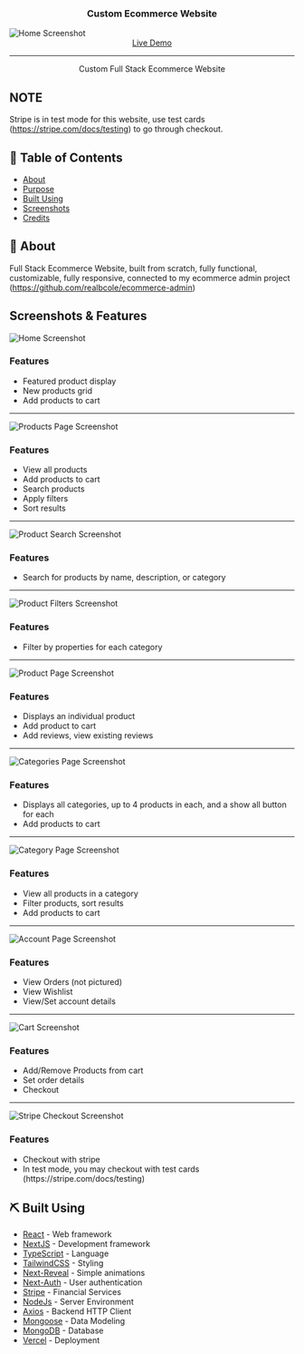 <h3 align="center">Custom Ecommerce Website</h3>
<img src="public/screenshots/home.PNG" alt="Home Screenshot">
<div align="center">
  <a href="https://ecommerce-front-eosin.vercel.app/">Live Demo</a>
</div>

---

<p align="center"> Custom Full Stack Ecommerce Website
    <br> 
</p>

## NOTE

Stripe is in test mode for this website, use test cards (https://stripe.com/docs/testing) to go through checkout.

## 📝 Table of Contents

- [About](#about)
- [Purpose](#purpose)
- [Built Using](#built_using)
- [Screenshots](#screenshots)
- [Credits](#credits)

## 🧐 About <a name = "about"></a>

Full Stack Ecommerce Website, built from scratch, fully functional, customizable, fully responsive, connected to my ecommerce admin project (https://github.com/realbcole/ecommerce-admin)

## Screenshots & Features <a name = "screenshots"></a>

<img src="public/screenshots/home.PNG" alt="Home Screenshot">
<h3>Features</h3>
<ul>
<li>Featured product display</li>
<li>New products grid</li>
<li>Add products to cart</li>
</ul>
<hr>

<img src="public/screenshots/products.PNG" alt="Products Page Screenshot">
<h3>Features</h3>
<ul>
<li>View all products</li>
<li>Add products to cart</li>
<li>Search products</li>
<li>Apply filters</li>
<li>Sort results</li>
</ul>
<hr>

<img src="public/screenshots/productsSearch.PNG" alt="Product Search Screenshot">
<h3>Features</h3>
<ul>
<li>Search for products by name, description, or category</li>
</ul>
<hr>

<img src="public/screenshots/productsFilters.PNG" alt="Product Filters Screenshot">
<h3>Features</h3>
<ul>
<li>Filter by properties for each category</li>
</ul>
<hr>

<img src="public/screenshots/product.PNG" alt="Product Page Screenshot">
<h3>Features</h3>
<ul>
<li>Displays an individual product</li>
<li>Add product to cart</li>
<li>Add reviews, view existing reviews</li>
</ul>
<hr>

<img src="public/screenshots/categories.PNG" alt="Categories Page Screenshot">
<h3>Features</h3>
<ul>
<li>Displays all categories, up to 4 products in each, and a show all button for each</li>
<li>Add products to cart</li>
</ul>
<hr>

<img src="public/screenshots/category.PNG" alt="Category Page Screenshot">
<h3>Features</h3>
<ul>
<li>View all products in a category</li>
<li>Filter products, sort results</li>
<li>Add products to cart</li>
</ul>
<hr>

<img src="public/screenshots/account.PNG" alt="Account Page Screenshot">
<h3>Features</h3>
<ul>
<li>View Orders (not pictured)</li>
<li>View Wishlist</li>
<li>View/Set account details</li>
</ul>
<hr>

<img src="public/screenshots/cart.PNG" alt="Cart Screenshot">
<h3>Features</h3>
<ul>
<li>Add/Remove Products from cart</li>
<li>Set order details</li>
<li>Checkout</li>
</ul>
<hr>

<img src="public/screenshots/checkout.PNG" alt="Stripe Checkout Screenshot">
<h3>Features</h3>
<ul>
<li>Checkout with stripe</li>
<li>In test mode, you may checkout with test cards (https://stripe.com/docs/testing)</li>
</ul>

## ⛏️ Built Using <a name = "built_using"></a>

- [React](https://react.dev/) - Web framework
- [NextJS](https://nextjs.org/) - Development framework
- [TypeScript](https://www.typescriptlang.org/) - Language
- [TailwindCSS](https://tailwindcss.com/) - Styling
- [Next-Reveal](https://next-reveal.vercel.app/) - Simple animations
- [Next-Auth](https://next-auth.js.org/) - User authentication
- [Stripe](https://stripe.com/docs) - Financial Services
- [NodeJs](https://nodejs.org/en/) - Server Environment
- [Axios](https://axios-http.com/docs/intro) - Backend HTTP Client
- [Mongoose](https://mongoosejs.com/) - Data Modeling
- [MongoDB](https://www.mongodb.com/) - Database
- [Vercel](https://vercel.com/docs) - Deployment
